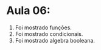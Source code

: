 # Aula 06:

1. Foi mostrado funções.
2. Foi mostrado condicionais.
3. Foi mostrado algebra booleana.